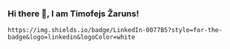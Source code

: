 ### Hi there 👋, I am Timofejs Žaruns!

	https://img.shields.io/badge/LinkedIn-0077B5?style=for-the-badge&logo=linkedin&logoColor=white

<!--
**Tim-Zaruns/Tim-Zaruns** is a ✨ _special_ ✨ repository because its `README.md` (this file) appears on your GitHub profile.

Here are some ideas to get you started:

- 🔭 I’m currently working on ...
- 🌱 I’m currently learning ...
- 👯 I’m looking to collaborate on ...
- 🤔 I’m looking for help with ...
- 💬 Ask me about ...
- 📫 How to reach me: ...
- 😄 Pronouns: ...
- ⚡ Fun fact: ...
-->
